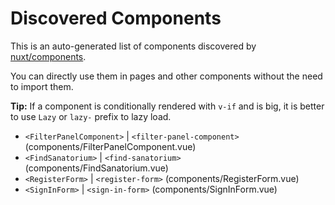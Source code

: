 # Discovered Components

This is an auto-generated list of components discovered by [nuxt/components](https://github.com/nuxt/components).

You can directly use them in pages and other components without the need to import them.

**Tip:** If a component is conditionally rendered with `v-if` and is big, it is better to use `Lazy` or `lazy-` prefix to lazy load.

- `<FilterPanelComponent>` | `<filter-panel-component>` (components/FilterPanelComponent.vue)
- `<FindSanatorium>` | `<find-sanatorium>` (components/FindSanatorium.vue)
- `<RegisterForm>` | `<register-form>` (components/RegisterForm.vue)
- `<SignInForm>` | `<sign-in-form>` (components/SignInForm.vue)
